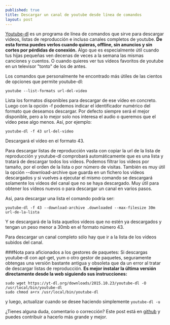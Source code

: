 ```yaml
---
published: true
title: Descargar un canal de youtube desde línea de comandos
layout: post
---
```

[Youtube-dl](https://rg3.github.io/youtube-dl/) es un programa de línea de comandos que sirve para descargar videos, listas de reproducción e incluso canales completos de youtube. **De esta forma puedes verlos cuando quieras, offline, sin anuncios y sin cortes por pérdidas de conexión.** Algo que es especialmente útil cuando tus hijas pequeñas ven decenas de veces a la semana las mismas canciones y cuentos. O cuando quieres ver tus vídeos favoritos de youtube en un televisor "tonto" de los de antes.

Los comandos que personalmente he encontrado más útiles de las cientos de opciones que permite youtube-dl:

```shell
youtube --list-formats url-del-video
```

Lista los formatos disponibles para descargar de ese vídeo en concreto. Luego con la opción -f podemos indicar el identificador numérico del formato que deseamos descargar. Por defecto siempre será el mejor disponible, pero a lo mejor solo nos interesa el audio o queremos que el vídeo pese algo menos. Así, por ejemplo:

```shell
youtube-dl -f 43 url-del-video
```

Descargará el vídeo en el formato 43.

Para descargar listas de reproducción vasta con copiar la url de la lista de reproducción y youtube-dl comprobará automáticamente que es una lista y tratará de descargar todos los vídeos. Podemos filtrar los vídeos por tamaño, por el orden de la lista o por número de visitas. También es muy útil la opción --download-archive que guarda en un fichero los vídeos descargados y si vuelves a ejecutar el mismo comando se descargará solamente los vídeos del canal que no se haya descargado. Muy útil para obtener los vídeos nuevos o para descargar un canal en varios pasos.

Así, para descargar una lista el comando podría ser:

```shell
youtube-dl -f 43 --download-archive .downloaded --max-filesize 30m url-de-la-lista
```

Y se descargará de la lista aquellos vídeos que no estén ya descargados y tengan un peso menor a 30mb en el formato número 43.

Para descargar un canal completo sólo hay que ir a la lista de los vídeos subidos del canal.

###Nota para aficionados a los gestores de paquetes: 
Si descargas youtube-dl con apt-get, yum o otro gestor de paquetes, seguramente obtengas una versión bastante antigua y obsoleta que da un error al tratar de descargar listas de reproducción. **Es mejor instalar la última versión directamente desde la web siguiendo sus instrucciones:**

```shell
sudo wget https://yt-dl.org/downloads/2015.10.23/youtube-dl -O /usr/local/bin/youtube-dl
sudo chmod a+rx /usr/local/bin/youtube-dl
```

y luego, actualizar cuando se desee haciendo simplemente ``youtube-dl -u``

¿Tienes alguna duda, comentario o corrección? Este post está en [github](https://github.com/juanmirod/juanmirod.github.io/blob/master/_posts/2015-10-16-sobre-coches-aut-nomos-y-la-siguiente-gran-crisis-de-empleo.markdown) y puedes contribuir a hacerlo más grande y mejor.
